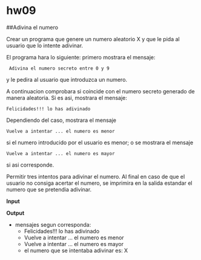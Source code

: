 # hw09
##Adivina el numero


Crear un programa que genere un numero aleatorio X y que le pida al usuario que lo intente adivinar.


El programa hara lo siguiente: primero mostrara el mensaje:

```
 Adivina el numero secreto entre 0 y 9
```

y le pedira al usuario que introduzca un numero.

A continuacion comprobara si coincide con el numero secreto generado de manera aleatoria. Si es asi, mostrara el mensaje:
```
Felicidades!!! lo has adivinado
```
Dependiendo del caso, mostrara el mensaje
```
Vuelve a intentar ... el numero es menor
```
si el numero introducido por el usuario es menor; o se mostrara el mensaje
```
Vuelve a intentar ... el numero es mayor
```
si asi corresponde.

Permitir tres intentos para adivinar el numero. Al final en caso de que el usuario no consiga acertar el numero, se imprimira en la salida estandar el numero que se pretendia adivinar.



**Input**


**Output**
+ mensajes segun corresponda:
  * Felicidades!!! lo has adivinado
  * Vuelve a intentar ... el numero es menor
  * Vuelve a intentar ... el numero es mayor
  * el numero que se intentaba adivinar es: X
